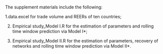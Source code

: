 The supplement materials include the following:

1.data.excel for trade volume and REERs of ten countries;

2. Empirical study_Model I.R for the estimation of parameters and rolling time window prediction via Model I*;

3. Empirical study_Model II.R for the estimation of parameters,  recovery of networks and rolling time window prediction via Model II*.
